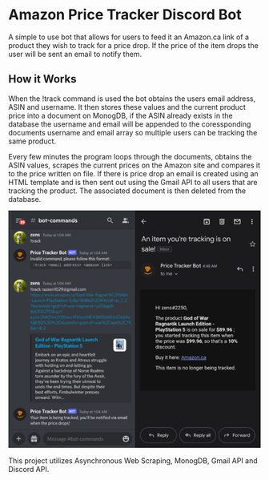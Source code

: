 # Amazon Price Tracker Discord Bot 

A simple to use bot that allows for users to feed it an Amazon.ca link of a product they wish to track for a price drop. If the price of the item drops the user will be sent an email to notify them.

## How it Works

When the !track command is used the bot obtains the users email address, ASIN and username. It then stores these values and the current product price into a document on MonogDB, if the ASIN already exists in the database the username and email will be appended to the coressponding documents username and email array so multiple users can be tracking the same product. 

Every few minutes the program loops through the documents, obtains the ASIN values, scrapes the current prices on the Amazon site and compares it to the price written on file. If there is price drop an email is created using an HTML template and is then sent out using the Gmail API to all users that are tracking the product. The associated document is then deleted from the database.

![image](demo.png)

This project utilizes Asynchronous Web Scraping, MonogDB, Gmail API and Discord API. 


